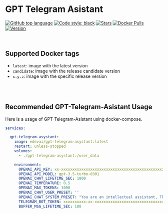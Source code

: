 # GPT Telegram Asistant

[![GitHub top language](https://img.shields.io/github/languages/top/ebarsukov/gpt-telegram-assistant)]()
[![Code style: black](https://img.shields.io/badge/code%20style-black-000000.svg)](https://github.com/psf/black)
[![Stars](https://img.shields.io/github/stars/ebarsukov/gpt-telegram-assistant.svg?maxAge=86400)](https://github.com/ebarsukov/GPT-Telegram-Assistant/stargazers)
[![Docker Pulls](https://img.shields.io/docker/pulls/edevai/gpt-telegram-asystant.svg?maxAge=86400)](https://hub.docker.com/repository/docker/edevai/gpt-telegram-asystant)
[![Version](https://img.shields.io/github/release/ebarsukov/gpt-telegram-assistant?display_name=tag&sort=semver)](https://github.com/ebarsukov/gpt-telegram-assistant/releases)


<br/>

## Supported Docker tags

* `latest`: image with the latest version
* `candidate`: image with the release candidate version
* `x.y.z`: image with the specific release version
<br/>

<br/>

## Recommended GPT-Telegram-Asistant Usage

Here is a usage of GPT-Telegram-Asistant using docker-compose. 

```yaml
services:

  gpt-telegram-asystant:
    image: edevai/gpt-telegram-asystant:latest
    restart: unless-stopped
    volumes:
      - ./gpt-telegram-asystant:/user_data

    environment:
      OPENAI_API_KEY: xx-xxxxxxxxxxxxxxxxxxxxxxxxxxxxxxxxxxxxxxxxxxxxxxxx
      OPENAI_API_MODEL: gpt-3.5-turbo-0301
      OPENAI_CHAT_LIFETIME_SEC: 1800
      OPENAI_TEMPERATURE: 0.5
      OPENAI_MAX_TOKENS: 1000
      OPENAI_CHAT_USER_PRESET: ''
      OPENAI_CHAT_SYSTEM_PRESET: "You are an intellectual assistant, The name of your interlocutor is {user_name}"
      TELEGRAM_BOT_TOKEN: xxxxxxxxxx:xx-xxxxxxxxxxxxxxxxxxxxxxxxxxxxxxxx
      BUFFER_MSG_LIFETIME_SEC: 180


```